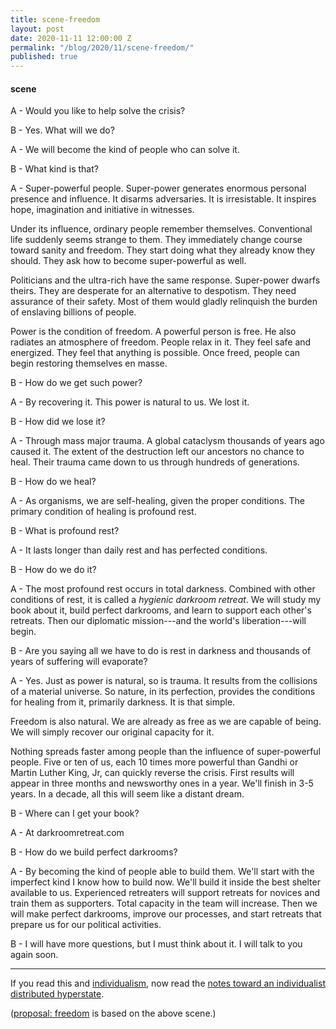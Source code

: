```yaml
---
title: scene-freedom
layout: post
date: 2020-11-11 12:00:00 Z
permalink: "/blog/2020/11/scene-freedom/"
published: true
---
```


#### scene
 
A - Would you like to help solve the crisis?

B - Yes. What will we do?

A - We will become the kind of people who can solve it.

B - What kind is that?

A - Super-powerful people. Super-power generates enormous personal presence and influence. It disarms adversaries. It is irresistable. It inspires hope, imagination and initiative in witnesses.

Under its influence, ordinary people remember themselves. Conventional life suddenly seems strange to them. They immediately change course toward sanity and freedom. They start doing what they already know they should. They ask how to become super-powerful as well.

Politicians and the ultra-rich have the same response. Super-power dwarfs theirs. They are desperate for an alternative to despotism. They need assurance of their safety. Most of them would gladly relinquish the burden of enslaving billions of people.

Power is the condition of freedom. A powerful person is free. He also radiates an atmosphere of freedom. People relax in it. They feel safe and energized. They feel that anything is possible. Once freed, people can begin restoring themselves en masse.

B - How do we get such power?

A - By recovering it. This power is natural to us. We lost it.

B - How did we lose it?

A - Through mass major trauma. A global cataclysm thousands of years ago caused it. The extent of the destruction left our ancestors no chance to heal. Their trauma came down to us through hundreds of generations.

B - How do we heal?

A - As organisms, we are self-healing, given the proper conditions. The primary condition of healing is profound rest.

B - What is profound rest?

A - It lasts longer than daily rest and has perfected conditions.

B - How do we do it?

A - The most profound rest occurs in total darkness. Combined with other conditions of rest, it is called a _hygienic darkroom retreat_. We will study my book about it, build perfect darkrooms, and learn to support each other's retreats. Then our diplomatic mission---and the world's liberation---will begin.

B - Are you saying all we have to do is rest in darkness and thousands of years of suffering will evaporate?

A - Yes. Just as power is natural, so is trauma. It results from the collisions of a material universe. So nature, in its perfection, provides the conditions for healing from it, primarily darkness. It is that simple.

Freedom is also natural. We are already as free as we are capable of being. We will simply recover our original capacity for it.

Nothing spreads faster among people than the influence of super-powerful people. Five or ten of us, each 10 times more powerful than Gandhi or Martin Luther King, Jr, can quickly reverse the crisis. First results will appear in three months and newsworthy ones in a year. We'll finish in 3-5 years. In a decade, all this will seem like a distant dream.

B - Where can I get your book?

A - At darkroomretreat.com

B - How do we build perfect darkrooms?

A - By becoming the kind of people able to build them. We'll start with the imperfect kind I know how to build now. We'll build it inside the best shelter available to us. Experienced retreaters will support retreats for novices and train them as supporters. Total capacity in the team will increase. Then we will make perfect darkrooms, improve our processes, and start retreats that prepare us for our political activities.

B - I will have more questions, but I must think about it. I will talk to you again soon.

---

If you read this and [individualism](/blog/2022/08/individualism/), now read the [notes toward an individualist distributed hyperstate](/other/individualism/).

([proposal: freedom](/blog/2020/11/proposal-freedom) is based on the above scene.)
